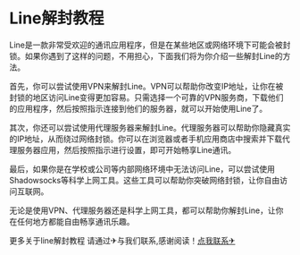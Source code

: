 # Line解封教程

Line是一款非常受欢迎的通讯应用程序，但是在某些地区或网络环境下可能会被封锁。如果你遇到了这样的问题，不用担心，下面我们将为你介绍一些解封Line的方法。

首先，你可以尝试使用VPN来解封Line。VPN可以帮助你改变IP地址，让你在被封锁的地区访问Line变得更加容易。只需选择一个可靠的VPN服务商，下载他们的应用程序，然后按照指示连接到他们的服务器，就可以开始使用Line了。

其次，你还可以尝试使用代理服务器来解封Line。代理服务器可以帮助你隐藏真实的IP地址，从而绕过网络封锁。你可以在浏览器或者手机应用商店中搜索并下载代理服务器应用，然后按照指示进行设置，即可开始畅享Line通讯。

最后，如果你是在学校或公司等内部网络环境中无法访问Line，可以尝试使用Shadowsocks等科学上网工具。这些工具可以帮助你突破网络封锁，让你自由访问互联网。

无论是使用VPN、代理服务器还是科学上网工具，都可以帮助你解封Line，让你在任何地方都能自由畅享通讯乐趣。

更多关于line解封教程 请通过✈与我们联系,感谢阅读！[点我联系✈](https://s.G208.com)